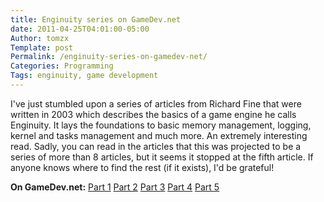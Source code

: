 ```yaml
---
title: Enginuity series on GameDev.net
date: 2011-04-25T04:01:00-05:00
Author: tomzx
Template: post
Permalink: /enginuity-series-on-gamedev-net/
Categories: Programming
Tags: enginuity, game development
---
```


I've just stumbled upon a series of articles from Richard Fine that were written in 2003 which describes the basics of a game engine he calls Enginuity. It lays the foundations to basic memory management, logging, kernel and tasks management and much more. An extremely interesting read. Sadly, you can read in the articles that this was projected to be a series of more than 8 articles, but it seems it stopped at the fifth article. If anyone knows where to find the rest (if it exists), I'd be grateful!

**On GameDev.net:** [Part 1][1] [Part 2][2] [Part 3][3] [Part 4][4] [Part 5][5]

 [1]: http://www.gamedev.net/page/resources/_/reference/programming/game-programming/300/enginuity-part-i-r1947
 [2]: http://www.gamedev.net/page/resources/_/reference/programming/game-programming/300/enginuity-part-ii-r1954
 [3]: http://www.gamedev.net/page/resources/_/reference/programming/game-programming/300/enginuity-part-iii-r1959
 [4]: http://www.gamedev.net/page/resources/_/reference/programming/game-programming/300/enginuity-part-iv-r1973
 [5]: http://www.gamedev.net/page/resources/_/reference/programming/game-programming/300/enginuity-part-v-r2011